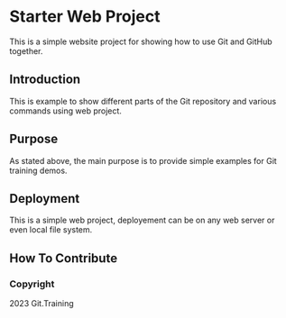
# Starter Web Project

This is a simple website project for showing how to use Git and GitHub together.

## Introduction

This is example to show different parts of the Git repository and various commands using web project.

## Purpose

As stated above, the main purpose is to provide simple examples for Git training demos.

## Deployment

This is a simple web project, deployement can be on any web server or even local file system.

## How To Contribute

### Copyright

2023 Git.Training
